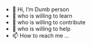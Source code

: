 - 👋 Hi, I’m Dumb person 
- 👀 who is willing to learn
- 🌱 who is willing to contribute
- 💞️ who is willing to help
- 📫 How to reach me ...

<!---
uselesslydumb/uselesslydumb is a ✨ special ✨ repository because its `README.md` (this file) appears on your GitHub profile.
You can click the Preview link to take a look at your changes.
--->

